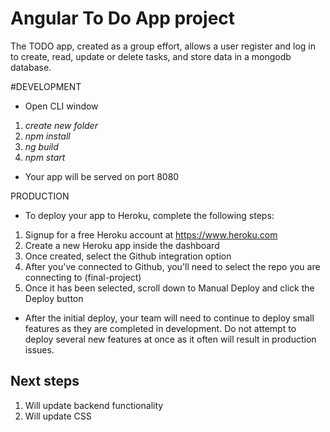 # Angular To Do App project
The TODO app, created as a group effort, allows a user register and log in to create, read, update or delete tasks, and store data in a mongodb database.

#DEVELOPMENT
* Open CLI window
1. *create new folder*
2. *npm install*
3. *ng build*
4. *npm start*
* Your app will be served on port 8080

PRODUCTION
* To deploy your app to Heroku, complete the following steps:
1. Signup for a free Heroku account at https://www.heroku.com
2. Create a new Heroku app inside the dashboard
3. Once created, select the Github integration option
4. After you've connected to Github, you'll need to select the repo you are connecting to (final-project)
5. Once it has been selected, scroll down to Manual Deploy and click the Deploy button
* After the initial deploy, your team will need to continue to deploy small features as they are completed in development. Do not attempt to deploy several new features at once as it often will result in production issues.

## Next steps
1. Will update backend functionality
2. Will update CSS
